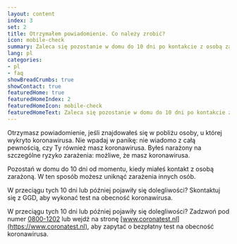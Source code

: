 ```yaml
---
layout: content
index: 3
set: 2
title: Otrzymałem powiadomienie. Co należy zrobić?
icon: mobile-check
summary: Zaleca się pozostanie w domu do 10 dni po kontakcie z osobą zarażoną. Masz dolegliwości? Wykonaj więc test na obecność koronawirusa.
lang: pl
categories:
- pl
- faq
showBreadCrumbs: true
showContact: true
featuredHome: true
featuredHomeIndex: 2
featuredHomeIcon: mobile-check
featuredHomeText: Zaleca się pozostanie w domu do 10 dni po kontakcie z osobą zarażoną. Masz dolegliwości? Wykonaj więc test na obecność koronawirusa.
---
```


Otrzymasz powiadomienie, jeśli znajdowałeś się w pobliżu osoby, u której wykryto koronawirusa. Nie wpadaj w panikę: nie wiadomo z całą pewnością, czy Ty również masz koronawirusa. Byłeś narażony na szczególne ryzyko zarażenia: możliwe, że masz koronawirusa. 

Pozostań w domu do 10 dni od momentu, kiedy miałeś kontakt z osobą zarażoną. W ten sposób możesz uniknąć zarażenia innych osób.

W przeciągu tych 10 dni lub później pojawiły się dolegliwości? Skontaktuj się z GGD, aby wykonać test na obecność koronawirusa.

W przeciągu tych 10 dni lub później pojawiły się dolegliwości? Zadzwoń pod numer [0800-1202](tel:+318001202) lub wejdź na stronę [www.coronatest.nl](https://www.coronatest.nl), aby zapytać o bezpłatny test na obecność koronawirusa.
